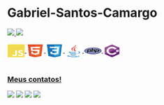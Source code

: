 # Gabriel-Santos-Camargo

<div>
  <a href="https://github.com/Gabriel-S-camargo">
  <img height="180em" src="https://github-readme-stats.vercel.app/api?username=Gabriel-S-camargo&show_icons=true&theme=tokyonight&include_all_commits=true&count_private=true"/>
  <img height="180em" src="https://github-readme-stats.vercel.app/api/top-langs/?username=Gabriel-S-camargo&layout=compact&langs_count=6&theme=tokyonight"/>
</div>
<div style="display: inline_block"><br>
  <img align="center" alt="Js" height="30" width="40" src="https://raw.githubusercontent.com/devicons/devicon/master/icons/javascript/javascript-plain.svg">
  <img align="center" alt="HTML" height="30" width="40" src="https://raw.githubusercontent.com/devicons/devicon/master/icons/html5/html5-original.svg">
  <img align="center" alt="CSS" height="30" width="40" src="https://raw.githubusercontent.com/devicons/devicon/master/icons/css3/css3-original.svg">
  <img align="center" alt="JAVA" height="30" width="40" 
    src="https://github.com/devicons/devicon/blob/master/icons/java/java-original.svg">
   <img align="center" alt="php" height="30" width="40" 
    src="https://github.com/devicons/devicon/blob/master/icons/php/php-original.svg">
  <img align="center" alt="C#" height="30" width="40" 
    src="https://github.com/devicons/devicon/blob/master/icons/csharp/csharp-original.svg">
</div>
 
 <br>
 
  ### Meus contatos!
 
<div> 
  <a href="https://instagram.com/_gabriel_santosss_?igshid=YmMyMTA2M2Y=" target="_blank"><img src="https://img.shields.io/badge/-Instagram-%23E4405F?style=for-the-badge&logo=instagram&logoColor=white" target="_blank"></a>
 <a href="https://discord.gg/7TMU32pE" target="_blank"><img src="https://img.shields.io/badge/Discord-7289DA?style=for-the-badge&logo=discord&logoColor=white" target="_blank"></a> 
  <a href = "mailto:gabrielsantoscamargo8@gmail.com"><img src="https://img.shields.io/badge/-Gmail-%23333?style=for-the-badge&logo=gmail&logoColor=white" target="_blank"></a>
  <a href="https://www.linkedin.com/in/gabriel-santos-camargo-7a8736250/" target="_blank"><img src="https://img.shields.io/badge/-LinkedIn-%230077B5?style=for-the-badge&logo=linkedin&logoColor=white" target="_blank"></a> 
 
  <!--[Snake animation](https://github.com/devemdobro/devemdobro/blob/output/github-contribution-grid-snake.svg)-->

</div> 
  
  
